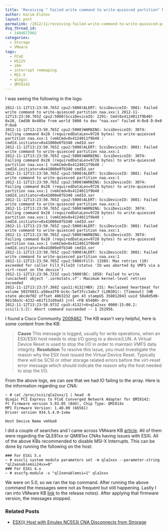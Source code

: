 ```yaml
---
title: 'Receiving " Failed write command to write-quiesced partition" Messages When Utilizing Qlogic QMI8142 CNA'
author: Karim Elatov
layout: post
permalink: /2012/11/receiving-failed-write-command-to-write-quiesced-partition-messages-when-utilizing-qlogic-qmi8142-cna/
dsq_thread_id:
  - 1404672902
categories:
  - Storage
  - VMware
tags:
  - FCoE
  - HS22V
  - ibm
  - interrupt remmaping
  - MSI-X
  - qlogic
  - QMI8142
---
```

I was seeing the following in the logs:

    2012-11-12T13:23:50.765Z cpu2:5000)ALERT: ScsiDeviceIO: 3081: Failed write command to write-quiesced partition naa.xxx:1 2012-11-12T13:23:50.765Z cpu2:5000)ScsiDeviceIO: 2291: Cmd(0x4124011f9b40) 0x28, CmdSN 0x405e from world 5000 to dev "naa.xxx" failed H:0x8 D:0x0 P:0x0
    2012-11-12T13:23:50.765Z cpu2:5000)WARNING: ScsiDeviceIO: 3074: Failing command 0x28 (requiredDataLen=9728 bytes) to write-quiesced partition naa.xxx:1 (vmkCmd=0x4124011f9b40 : cmdId.initiator=0x41000e0fb340 cmdId.ser
    2012-11-12T13:23:50.765Z cpu2:5000)ALERT: ScsiDeviceIO: 3081: Failed write command to write-quiesced partition naa.xxx:1
    2012-11-12T13:23:50.765Z cpu2:5000)WARNING: ScsiDeviceIO: 3074: Failing command 0x28 (requiredDataLen=9728 bytes) to write-quiesced partition naa.xxx:1 (vmkCmd=0x4124011f9b40 : cmdId.initiator=0x41000e0fb340 cmdId.ser
    2012-11-12T13:23:50.765Z cpu2:5000)ALERT: ScsiDeviceIO: 3081: Failed write command to write-quiesced partition naa.xxx:1
    2012-11-12T13:23:50.765Z cpu2:5000)WARNING: ScsiDeviceIO: 3074: Failing command 0x28 (requiredDataLen=9728 bytes) to write-quiesced partition naa.xxx:1 (vmkCmd=0x4124011f9b40 : cmdId.initiator=0x41000e0fb340 cmdId.ser
    2012-11-12T13:23:50.765Z cpu2:5000)ALERT: ScsiDeviceIO: 3081: Failed write command to write-quiesced partition naa.xxx:1
    2012-11-12T13:23:50.765Z cpu2:5000)WARNING: ScsiDeviceIO: 3074: Failing command 0x28 (requiredDataLen=9728 bytes) to write-quiesced partition naa.xxx:1 (vmkCmd=0x4124011f9b40 : cmdId.initiator=0x41000e0fb340 cmdId.ser
    2012-11-12T13:23:50.765Z cpu2:5000)ALERT: ScsiDeviceIO: 3081: Failed write command to write-quiesced partition naa.xxx:1
    2012-11-12T13:23:50.765Z cpu2:5000)WARNING: ScsiDeviceIO: 3074: Failing command 0x28 (requiredDataLen=9728 bytes) to write-quiesced partition naa.xxx:1 (vmkCmd=0x4124011f9b40 : cmdId.initiator=0x41000e0fb340 cmdId.ser
    2012-11-12T13:23:50.765Z cpu2:5000)ALERT: ScsiDeviceIO: 3081: Failed write command to write-quiesced partition naa.xxx:1
    2012-11-12T13:23:50.765Z cpu2:5000)Fil3: 13385: Max retries (10) exceeded for caller Fil3_FileIO (status 'IO was aborted by VMFS via a virt-reset on the device')
    2012-11-12T13:23:56.723Z cpu1:5000)BC: 1858: Failed to write (uncached) object '.iormstats.sf': Maximum kernel-level retries exceeded
    2012-11-12T13:23:57.368Z cpu11:4132)HBX: 231: Reclaimed heartbeat for volume 503f6831-a50ea3f0-bc4c-5ef3fcc3abc7 (LUN301): [Timeout] [HB state abcdef02 offset 4063232 gen 43 stampUS 358012043 uuid 50a0d5d0-96130a3c-4332-e61f131d9a43 jrnl <FB 65400> drv
    2012-11-12T13:23:58.973Z cpu5:4132)<6>qla2xxx 0000:15:00.2: scsi(1:1:2): Abort command succeeded -- 1 252956.


I found a Cisco Community [2009482](https://supportforums.cisco.com/docs/DOC-23667). The KB wasn't very helpful, here is some content from the KB:

> **Cause**
> This message is logged, usually for write operations, when an ESX/ESXi host needs to stop I/O going to a device/LUN. A Virtual Device Reset is used to stop the I/O in order to maintain VMFS data integrity.
> **Resolution**
> To resolve this issue, you must investigate the reason why the ESX host issued the Virtual Device Reset. Typically there will be SCSI or other storage related errors before the virt-reset error message which should indicate the reason why the host needed to stop the I/O.

From the above logs, we can see that we had IO failing to the array. Here is the information regarding our CNA:

    ~ # cat /proc/scsi/qla2xxx/1 | head -6
    QLogic PCI Express to FCoE Converged Network Adapter for QMI8142:
    FC Firmware version 5.03.05 (8d4), Chip Type: QMI814x
    MPI Firmware Version: 1.40.00 (66561)
    Driver version 934.5.4.0-1vmw

    Host Device Name vmhba0


I did a couple of searches and I came across VMware KB [article](http://kb.vmware.com/kb/2014323). All of them were regarding the QLE81xx or QMI81xx CNAs having issues with ESXi. All of the above KBs recommended to disable MSI-X Interrupts. This can be done by running the following on the host:

    ### For ESXi 5.x
    ~ # esxcli system module parameters set -m qla2xxx --parameter-string "ql2xenablemsi24xx=0"
    ### For ESXi 4.x
    ~ # esxcfg-module -s "ql2xenablemsi=1" qla2xxx


We were on 5.0, so we ran the top command. After running the above command the messages were not as frequent but still happening. Lastly I ran into VMware KB [link](http://kb.vmware.com/kb/2008044) to the release notes). After applying that firmware version, the messages stopped.

### Related Posts

- [ESX(i) Host with Emulex NC553i CNA Disconnects from Strorage](http://virtuallyhyper.com/2012/11/host-with-emulex-nc553i-cna-disconnects-from-strorage/)

